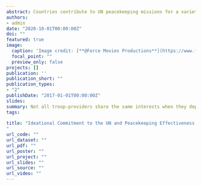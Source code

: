 ```yaml
---
abstract: Countries contribute to UN peacekeeping missions for a variety of reasons. That diversion of interest affects how the operations' mandates are fulfilled. While some troop-providers align with the UN's ideals and directives, others act in favor of their private benefits. Drawing on the conflict-of-interest theory, I posit that divergent interests within peacekeeping operations reduce the ideational commitment of troop-providers to the UN; therefore, the functionality of UN peacekeeping missions. This article explores the effect of troop-providers' ideational commitment to the UN on reducing civilian victimization by the combatants in all terminated and ongoing peacekeeping operations from 1990 to 2019. The results show that an increase in troop-providers' ideational commitment to the UN reduces civilian victimization. The article makes three contributions. First, it elaborates on the consequences of how peacekeeping operations are composed, bringing in the primary motivations of troop-providers. Second, it develops a new measure of troop-providers' ideational commitment to the UN, taking into account their human rights stance in the UNGA. Third, the study suggests that troop-providers' ideational commitment to the UN becomes more pivotal in large deployments; thus, it outlines several policy implications to the UN.  
authors:
- admin 
date: "2020-10-01T00:00:00Z" 
doi: ""
featured: true
image:
  caption: 'Image credit: [**@Force Movies Productions**](https://www.flickr.com/photos/147647726@N06/38160945061/)'
  focal_point: ""
  preview_only: false
projects: []
publication: ''
publication_short: ""
publication_types:  
- "2"
publishDate: "2017-01-01T00:00:00Z"
slides: 
summary: Not all troop-providers share the same interests when they deploy personnel to a UN mission. In this study, looking at the composition of the peacekeeping operations, I speculate about the primary interests of the troop-contributing governments and their effect on the success of missions.
tags:
 
title: "Ideational Commitment to the UN and Peacekeeping Effectiveness in Reducing Civilian Victimization
"
url_code: "" 
url_dataset: "" 
url_pdf: ""
url_poster: ""
url_project: ""
url_slides: ""
url_source: ""
url_video: ""
---
```


 

